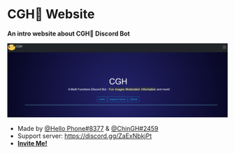 # CGH🌿 Website
**An intro website about CGH🌿 Discord Bot**

<img class="httpImg" src=".github/websitepv.png" alt="cghweb">

- Made by [@Hello Phone#8377](https://github.com/hello1234316) & [@ChinGH#2459](https://github.com/chingh1123)
- Support server: https://discord.gg/ZaExNbkjPt
- [**Invite Me!**](https://discord.com/api/oauth2/authorize?client_id=837564399833055272&permissions=4063558227&scope=bot%20applications.commands)
